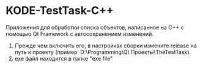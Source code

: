 # KODE-TestTask-C++

Приложения для обработки списка объектов, написанное на C++ с помощью Qt Framework с автосохранением изменений.
1. Прежде чем включить его, в настройках сборки измените release на путь к проекту (пример: D:\Programming\Qt Проекты\TheTestTask).
2. exe файл находится в папке "exe file"

